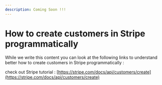 ```yaml
---
description: Coming Soon !!!
---
```


# How to create customers in Stripe programmatically



While we write this content you can look at the following links to understand better how to create customers in Stripe programmatically : 

check out Stripe tutorial : [https://stripe.com/docs/api/customers/create](https://stripe.com/docs/api/customers/create)



